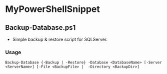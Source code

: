 MyPowerShellSnippet
============================

Backup-Database.ps1
----------------------------

- Simple backup & restore script for SQLServer.

### Usage

    Backup-Database {-Backup | -Restore} -Database <DatabaseName> [-Server <ServerName>] [-File <BackupFile> |  -Directory <BackupDir>]

